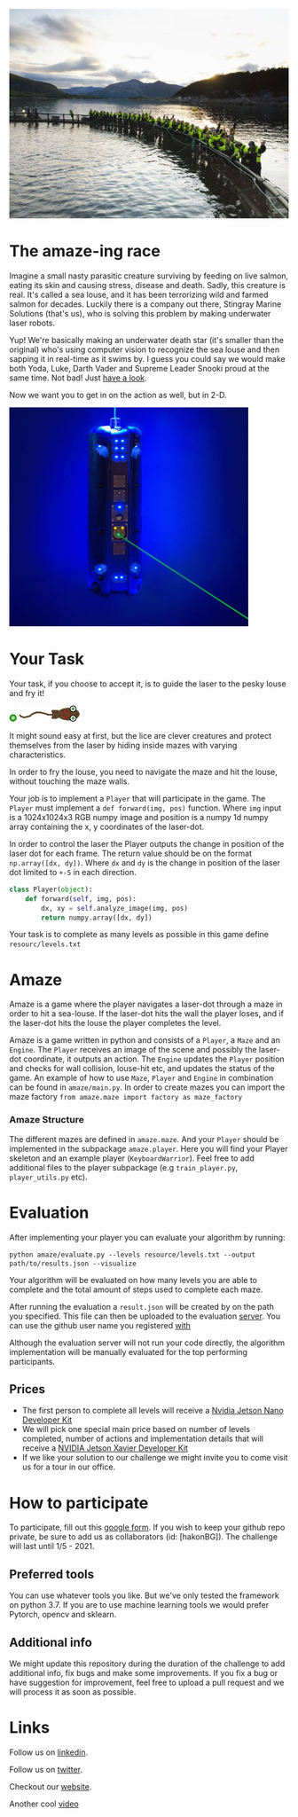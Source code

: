 ![team stingray](resource/image/Team_Stingray.jpg?raw=true)

# The amaze-ing race
Imagine a small nasty parasitic creature surviving by feeding on live salmon, eating its skin and causing stress, disease and death.
Sadly, this creature is real.
It's called a sea louse, and it has been terrorizing wild and farmed salmon for decades.
Luckily there is a company out there, Stingray Marine Solutions (that's us), who is solving this problem by making underwater laser robots.

Yup! We're basically making an underwater death star (it's smaller than the original) who's using computer vision to recognize the sea louse and then sapping it in real-time as it swims by.
I guess you could say we would make both Yoda, Luke, Darth Vader and Supreme Leader Snooki proud at the same time.
Not bad!
Just [have a look](https://www.youtube.com/watch?v=Cql2jtjpDzE).

Now we want you to get in on the action as well, but in 2-D.

![death-star](resource/image/Stingray-Laser.jpg?raw=true)

# Your Task
Your task, if you choose to accept it, is to guide the laser to the pesky louse and fry it!

![laser](resource/image/laser-dot.bmp) ![louse](resource/image/stingray-challenge-louse-with-target.gif)

It might sound easy at first, but the lice are clever creatures and protect themselves from the laser by hiding inside mazes with varying characteristics.

In order to fry the louse, you need to navigate the maze and hit the louse, without touching the maze walls.

Your job is to implement a `Player` that will participate in the game. 
The `Player` must implement a `def forward(img, pos)` function.
Where `img` input is a 1024x1024x3 RGB numpy image and position is a numpy 1d numpy array containing the x, y coordinates of the laser-dot.

In order to control the laser the Player outputs the change in position of the laser dot for each frame.
The return value should be on the format `np.array([dx, dy])`.
Where `dx` and `dy` is the change in position of the laser dot limited to `+-5` in each direction.

```python
class Player(object):
    def forward(self, img, pos):
        dx, xy = self.analyze_image(img, pos)
        return numpy.array([dx, dy])
```

Your task is to complete as many levels as possible in this game define `resourc/levels.txt`

# Amaze
Amaze is a game where the player navigates a laser-dot through a maze in order to hit a sea-louse.
If the laser-dot hits the wall the player loses, and if the laser-dot hits the louse the player completes the level.

Amaze is a game written in python and consists of a `Player`, a `Maze` and an `Engine`.
The `Player` receives an image of the scene and possibly the laser-dot coordinate, it outputs an action.
The `Engine` updates the `Player` position and checks for wall collision, louse-hit etc, and updates the status of the game.
An example of how to use `Maze`, `Player` and `Engine` in combination can be found in `amaze/main.py`.
In order to create mazes you can import the maze factory `from amaze.maze import factory as maze_factory`

### Amaze Structure
The different mazes are defined in `amaze.maze`.
And your `Player` should be implemented in the subpackage `amaze.player`.
Here you will find your Player skeleton and an example player (`KeyboardWarrior`).
Feel free to add additional files to the player subpackage (e.g `train_player.py`, `player_utils.py` etc).

# Evaluation
After implementing your player you can evaluate your algorithm by running:

```
python amaze/evaluate.py --levels resource/levels.txt --output path/to/results.json --visualize
```

Your algorithm will be evaluated on how many levels you are able to complete and the total amount of steps used to complete each maze.

After running the evaluation a `result.json` will be created by on the path you specified. 
This file can then be uploaded to the evaluation [server](https://beaj1yz10i.execute-api.eu-west-1.amazonaws.com).
You can use the github user name you registered [with](#how-to-participate)

Although the evaluation server will not run your code directly, the algorithm implementation will be manually evaluated for the top performing participants.

## Prices 
- The first person to complete all levels will receive a [Nvidia Jetson Nano Developer Kit](https://developer.nvidia.com/embedded/jetson-nano-developer-kit)
- We will pick one special main price based on number of levels completed, number of actions and implementation details that will receive a [NVIDIA Jetson Xavier Developer Kit](https://developer.nvidia.com/embedded/jetson-agx-xavier-developer-kit)
- If we like your solution to our challenge we might invite you to come visit us for a tour in our office.


# How to participate
To participate, fill out this [google form](https://docs.google.com/forms/d/e/1FAIpQLScDJE0AUK6yK4WmjU8Panlh2HpplQQhjSjzrv__VQ_EhP2dtw/viewform).
If you wish to keep your github repo private, be sure to add us as collaborators (id: [hakonBG]).
The challenge will last until 1/5 - 2021. 

## Preferred tools
You can use whatever tools you like.
But we've only tested the framework on python 3.7.
If you are to use machine learning tools we would prefer Pytorch, opencv and sklearn. 

## Additional info
We might update this repository during the duration of the challenge to add additional info, fix bugs and make some improvements.
If you fix a bug or have suggestion for improvement, feel free to upload a pull request and we will process it as soon as possible.

# Links

Follow us on [linkedin](https://www.linkedin.com/company/stingray-marine-solutions-as).

Follow us on [twitter](https://twitter.com/stingraynews).

Checkout our [website](https://www.stingray.no/).

Another cool [video](https://www.youtube.com/watch?v=ITb0bJvS1Dk)


